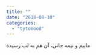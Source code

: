 ```yaml
---
title: ""
date: "2018-08-10"
categories: 
  - "tytomood"
---
```


ماییم و نیمه جانی، آن هم به لب رسیده
